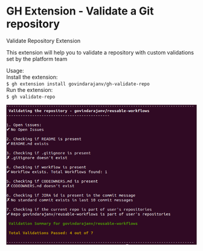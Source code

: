 # GH Extension - Validate a Git repository

Validate Repository Extension             

This extension will help you to validate a repository with custom validations set by the platform team
 
 Usage: <br/>
 Install the extension: </br>
	```$ gh extension install govindarajanv/gh-validate-repo``` </br>
 Run the extension: </br>
	```
	$ gh validate-repo
	```
	
![How it works](assets/HowItWorks.png)
